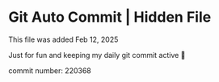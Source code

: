 # Git Auto Commit | Hidden File

This file was added Feb 12, 2025

Just for fun and keeping my daily git commit active 🤪

commit number: 220368
